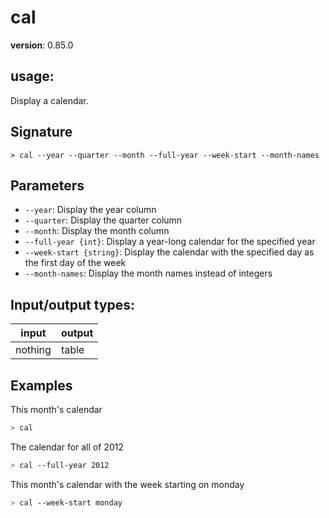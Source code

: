 # cal

**version**: 0.85.0

## **usage**:

Display a calendar.

## Signature

`> cal --year --quarter --month --full-year --week-start --month-names`

## Parameters

- `--year`: Display the year column
- `--quarter`: Display the quarter column
- `--month`: Display the month column
- `--full-year {int}`: Display a year-long calendar for the specified year
- `--week-start {string}`: Display the calendar with the specified day as the first day of the week
- `--month-names`: Display the month names instead of integers

## Input/output types:

| input   | output |
| ------- | ------ |
| nothing | table  |

## Examples

This month's calendar

```bash
> cal
```

The calendar for all of 2012

```bash
> cal --full-year 2012
```

This month's calendar with the week starting on monday

```bash
> cal --week-start monday
```
